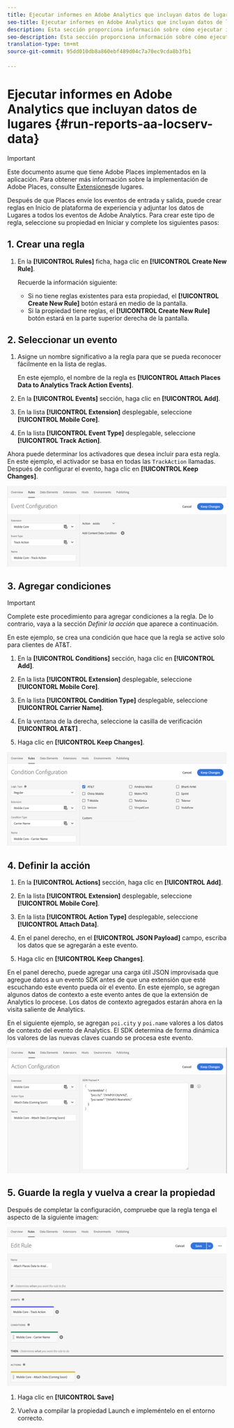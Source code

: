 ```yaml
---
title: Ejecutar informes en Adobe Analytics que incluyan datos de lugares
seo-title: Ejecutar informes en Adobe Analytics que incluyan datos de lugares
description: Esta sección proporciona información sobre cómo ejecutar informes en Analytics que incluya datos de Lugares.
seo-description: Esta sección proporciona información sobre cómo ejecutar informes en Analytics que incluya datos de Lugares.
translation-type: tm+mt
source-git-commit: 95dd010db8a860ebf489d04c7a70ec9cda8b3fb1

---
```



# Ejecutar informes en Adobe Analytics que incluyan datos de lugares {#run-reports-aa-locserv-data}

>[!IMPORTANT]
>
>Este documento asume que tiene Adobe Places implementados en la aplicación. Para obtener más información sobre la implementación de Adobe Places, consulte [Extensiones](/help/places-ext-aep-sdks/places-extension/places-extension.md)de lugares.

Después de que Places envíe los eventos de entrada y salida, puede crear reglas en Inicio de plataforma de experiencia y adjuntar los datos de Lugares a todos los eventos de Adobe Analytics. Para crear este tipo de regla, seleccione su propiedad en Iniciar y complete los siguientes pasos:

## 1. Crear una regla

1. En la **[!UICONTROL Rules]** ficha, haga clic en **[!UICONTROL Create New Rule]**.

   Recuerde la información siguiente:
   * Si no tiene reglas existentes para esta propiedad, el **[!UICONTROL Create New Rule]** botón estará en medio de la pantalla.
   * Si la propiedad tiene reglas, el **[!UICONTROL Create New Rule]** botón estará en la parte superior derecha de la pantalla.

## 2. Seleccionar un evento

1. Asigne un nombre significativo a la regla para que se pueda reconocer fácilmente en la lista de reglas.

   En este ejemplo, el nombre de la regla es **[!UICONTROL Attach Places Data to Analytics Track Action Events]**.

1. En la **[!UICONTROL Events]** sección, haga clic en **[!UICONTROL Add]**.

1. En la lista **[!UICONTROL Extension]** desplegable, seleccione **[!UICONTROL Mobile Core]**.

1. En la lista **[!UICONTROL Event Type]** desplegable, seleccione **[!UICONTROL Track Action]**.

Ahora puede determinar los activadores que desea incluir para esta regla. En este ejemplo, el activador se basa en todas las `TrackAction` llamadas. Después de configurar el evento, haga clic en **[!UICONTROL Keep Changes]**.

!["crear un evento"](/help/assets/ad-setEvent_use-analytics-data.png)


## 3. Agregar condiciones

>[!IMPORTANT]
>
>Complete este procedimiento para agregar condiciones a la regla. De lo contrario, vaya a la sección *Definir la acción* que aparece a continuación.

En este ejemplo, se crea una condición que hace que la regla se active solo para clientes de AT&amp;T.

1. En la **[!UICONTROL Conditions]** sección, haga clic en **[!UICONTROL Add]**.

1. En la lista **[!UICONTROL Extension]** desplegable, seleccione **[!UICONTORL Mobile Core]**.

1. En la lista **[!UICONTROL Condition Type]** desplegable, seleccione **[!UICONTROL Carrier Name]**.

1. En la ventana de la derecha, seleccione la casilla de verificación **[!UICONTROL AT&T]** .

1. Haga clic en **[!UICONTROL Keep Changes]**.

!["crear una condición"](/help/assets/ad-setCondition_use-analytics-data.png)

## 4. Definir la acción

1. En la **[!UICONTROL Actions]** sección, haga clic en **[!UICONTROL Add]**.

1. En la lista **[!UICONTROL Extension]** desplegable, seleccione **[!UICONTROL Mobile Core]**.

1. En la lista **[!UICONTROL Action Type]** desplegable, seleccione **[!UICONTROL Attach Data]**.

1. En el panel derecho, en el **[!UICONTROL JSON Payload]** campo, escriba los datos que se agregarán a este evento.

1. Haga clic en **[!UICONTROL Keep Changes]**.

En el panel derecho, puede agregar una carga útil JSON improvisada que agregue datos a un evento SDK antes de que una extensión que esté escuchando este evento pueda oír el evento. En este ejemplo, se agregan algunos datos de contexto a este evento antes de que la extensión de Analytics lo procese. Los datos de contexto agregados estarán ahora en la visita saliente de Analytics.

En el siguiente ejemplo, se agregan `poi.city` y `poi.name` valores a los datos de contexto del evento de Analytics. El SDK determina de forma dinámica los valores de las nuevas claves cuando se procesa este evento.

!["crear una acción"](/help/assets/ad-setAction_use-analytics-data.png)

## 5. Guarde la regla y vuelva a crear la propiedad

Después de completar la configuración, compruebe que la regla tenga el aspecto de la siguiente imagen:

!["la regla está completa."](/help/assets/ad-ruleComplete_use-analytics-data.png)

1. Haga clic en **[!UICONTROL Save]**

1. Vuelva a compilar la propiedad Launch e impleméntelo en el entorno correcto.
